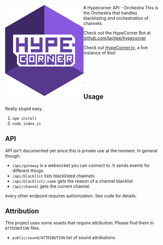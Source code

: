 <img align="left" src="https://github.com/Lachee/hypecorner-api/blob/rewrite/client/public/favicon.png" width=256>
# Hypecorner API - Orchestra
This is the Orchestra that handles blacklisting and orchestration of channels. 

Check out the HypeCorner Bot at [github.com/lachee/hypecorner](https://github.com/lachee/hypecorner)

Check out [HypeCorner.tv](https://hypecorner.tv), a live instance of this!

.


.

.

## Usage
Really stupid easy. 
1. `npm install`
2. `node index.js`

## API
API isn't documented yet since this is private use at the moment. In general though:
* `/api/gateway` is a websocket you can connect to. It sends events for different things.
* `/api/blacklist` lists blacklisted channels
* `/api/blacklist/:name` gets the reason of a channel blacklist
* `/api/channel` gets the current channel.

every other endpoint requires authorization. See code for details.

## Attribution
This project uses some assets that require attribution. Please find them in `ATTRIBUTION` files.
- `public/sound/ATTRIBUTION` list of sound attributions
